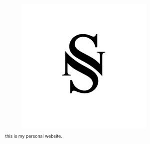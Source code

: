 <p align="center"><a href="https://shayannikravesh.ir/" target="_blank"><img src="https://github.com/ShayanNikravesh/profile/blob/main/sn.jpg" width="400" alt="Laravel Logo"></a></p>

this is my personal website.

